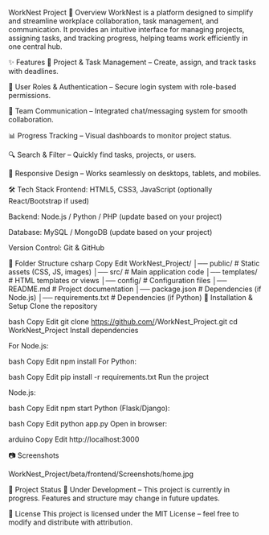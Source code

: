 WorkNest Project
📌 Overview
WorkNest is a platform designed to simplify and streamline workplace collaboration, task management, and communication.
It provides an intuitive interface for managing projects, assigning tasks, and tracking progress, helping teams work efficiently in one central hub.

✨ Features
📂 Project & Task Management – Create, assign, and track tasks with deadlines.

👥 User Roles & Authentication – Secure login system with role-based permissions.

💬 Team Communication – Integrated chat/messaging system for smooth collaboration.

📊 Progress Tracking – Visual dashboards to monitor project status.

🔍 Search & Filter – Quickly find tasks, projects, or users.

📱 Responsive Design – Works seamlessly on desktops, tablets, and mobiles.

🛠 Tech Stack
Frontend: HTML5, CSS3, JavaScript (optionally React/Bootstrap if used)

Backend: Node.js / Python / PHP (update based on your project)

Database: MySQL / MongoDB (update based on your project)

Version Control: Git & GitHub

📂 Folder Structure
csharp
Copy
Edit
WorkNest_Project/
│── public/               # Static assets (CSS, JS, images)
│── src/                  # Main application code
│── templates/            # HTML templates or views
│── config/                # Configuration files
│── README.md              # Project documentation
│── package.json           # Dependencies (if Node.js)
│── requirements.txt       # Dependencies (if Python)
🚀 Installation & Setup
Clone the repository

bash
Copy
Edit
git clone https://github.com/<your-username>/WorkNest_Project.git
cd WorkNest_Project
Install dependencies

For Node.js:

bash
Copy
Edit
npm install
For Python:

bash
Copy
Edit
pip install -r requirements.txt
Run the project

Node.js:

bash
Copy
Edit
npm start
Python (Flask/Django):

bash
Copy
Edit
python app.py
Open in browser:

arduino
Copy
Edit
http://localhost:3000

📷 Screenshots

WorkNest_Project/beta/frontend/Screenshots/home.jpg


📌 Project Status
🚧 Under Development – This project is currently in progress. Features and structure may change in future updates.

📜 License
This project is licensed under the MIT License – feel free to modify and distribute with attribution.

